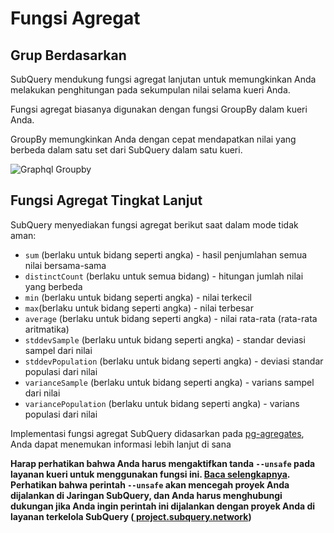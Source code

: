 # Fungsi Agregat

## Grup Berdasarkan

SubQuery mendukung fungsi agregat lanjutan untuk memungkinkan Anda melakukan penghitungan pada sekumpulan nilai selama kueri Anda.

Fungsi agregat biasanya digunakan dengan fungsi GroupBy dalam kueri Anda.

GroupBy memungkinkan Anda dengan cepat mendapatkan nilai yang berbeda dalam satu set dari SubQuery dalam satu kueri.

![Graphql Groupby](/assets/img/graphql_aggregation.png)

## Fungsi Agregat Tingkat Lanjut

SubQuery menyediakan fungsi agregat berikut saat dalam mode tidak aman:

- `sum` (berlaku untuk bidang seperti angka) - hasil penjumlahan semua nilai bersama-sama
- `distinctCount` (berlaku untuk semua bidang) - hitungan jumlah nilai yang berbeda
- `min` (berlaku untuk bidang seperti angka) - nilai terkecil
- `max`(berlaku untuk bidang seperti angka) - nilai terbesar
- `average` (berlaku untuk bidang seperti angka) - nilai rata-rata (rata-rata aritmatika)
- `stddevSample` (berlaku untuk bidang seperti angka) - standar deviasi sampel dari nilai
- `stddevPopulation` (berlaku untuk bidang seperti angka) - deviasi standar populasi dari nilai
- `varianceSample` (berlaku untuk bidang seperti angka) - varians sampel dari nilai
- `variancePopulation` (berlaku untuk bidang seperti angka) - varians populasi dari nilai

Implementasi fungsi agregat SubQuery didasarkan pada [pg-agregates](https://github.com/graphile/pg-aggregates), Anda dapat menemukan informasi lebih lanjut di sana

**Harap perhatikan bahwa Anda harus mengaktifkan tanda `--unsafe` pada layanan kueri untuk menggunakan fungsi ini. [Baca selengkapnya](../references/references.md#unsafe-2). Perhatikan bahwa perintah `--unsafe` akan mencegah proyek Anda dijalankan di Jaringan SubQuery, dan Anda harus menghubungi dukungan jika Anda ingin perintah ini dijalankan dengan proyek Anda di layanan terkelola SubQuery ([ project.subquery.network](https://project.subquery.network))**
